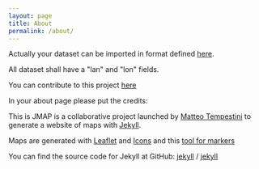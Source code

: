 ```yaml
---
layout: page
title: About
permalink: /about/
---
```


Actually your dataset can be imported in format defined [here](https://jekyllrb.com/docs/datafiles/).

All dataset shall have a "lan" and "lon" fields.

You can contribute to this project [here](https://github.com/iltempe/jmap)

In your about page please put the credits:

This is JMAP is a collaborative project launched by [Matteo Tempestini](http://iltempe.github.io) to generate a website of maps with [Jekyll](https://jekyllrb.com/).

Maps are generated with [Leaflet](http://leafletjs.com/) and [Icons](http://fontawesome.io/license/) and this [tool for markers](https://github.com/lvoogdt/Leaflet.awesome-markers)

You can find the source code for Jekyll at GitHub:
[jekyll][jekyll-organization] /
[jekyll](https://github.com/jekyll/jekyll)

[jekyll-organization]: https://github.com/jekyll
